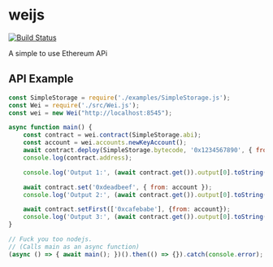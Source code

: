 # weijs

[![Build Status](https://travis-ci.org/block8437/weijs.svg?branch=master)](https://travis-ci.org/block8437/weijs)

A simple to use Ethereum APi

## API Example

```javascript
const SimpleStorage = require('./examples/SimpleStorage.js');
const Wei = require('./src/Wei.js');
const wei = new Wei("http://localhost:8545");

async function main() {
    const contract = wei.contract(SimpleStorage.abi);
    const account = wei.accounts.newKeyAccount();
    await contract.deploy(SimpleStorage.bytecode, '0x1234567890', { from: account });
    console.log(contract.address);

    console.log('Output 1:', (await contract.get()).output[0].toString(16));

    await contract.set('0xdeadbeef', { from: account });
    console.log('Output 2:', (await contract.get()).output[0].toString(16));

    await contract.setFirst(['0xcafebabe'], {from: account});
    console.log('Output 3:', (await contract.get()).output[0].toString(16));
}

// Fuck you too nodejs.
// (Calls main as an async function)
(async () => { await main(); })().then(() => {}).catch(console.error);
```
